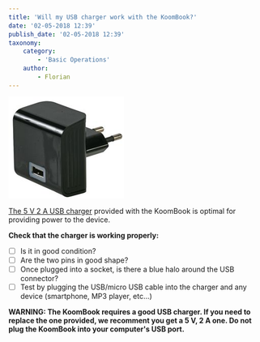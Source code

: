 ```yaml
---
title: 'Will my USB charger work with the KoomBook?'
date: '02-05-2018 12:39'
publish_date: '02-05-2018 12:39'
taxonomy:
    category:
        - 'Basic Operations'
    author:
        - Florian
---
```


![](PW03053-40.jpg)

[The 5 V 2 A USB charger](http://fr.farnell.com/pro-power/mwusb3u-black/alimentation-usb-5v-2-1a-blk-euro/dp/2289559?MER=BN-2289559) provided with the KoomBook is optimal for providing power to the device.  

**Check that the charger is working properly:**

* [ ] Is it in good condition?
* [ ] Are the two pins in good shape? 
* [ ] Once plugged into a socket, is there a blue halo around the USB connector?
* [ ] Test by plugging the USB/micro USB cable into the charger and any device (smartphone, MP3 player, etc...) 

**WARNING: The KoomBook requires a good USB charger.  If you need to replace the one provided, we recomment you get a 5 V, 2 A one.  Do not plug the KoomBook into your computer's USB port.**

